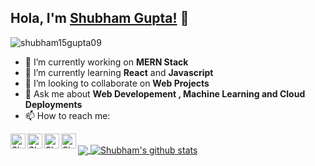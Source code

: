 ## Hola, I'm [Shubham Gupta!](https://shubhamspeeks.me) 👋

<p align="left"> <img src="https://komarev.com/ghpvc/?username=shubham15gupta09&label=Views&color=blue&style=plastic" alt="shubham15gupta09" /> </p>

- 🔭 I’m currently working on <b>MERN Stack</b> 
- 🌱 I’m currently learning <b>React</b> and <b>Javascript</b>
- 👯 I’m looking to collaborate on <b>Web Projects</b>
- 💬 Ask me about <b>Web Developement , Machine Learning and Cloud Deployments</b>
- 📫 How to reach me:
<a href="https://twitter.com/shubham15gupta0">
  <img align="left" alt="Shubham's Twitter" width="24px" src="https://cdn.jsdelivr.net/npm/simple-icons@v3/icons/twitter.svg" />
</a>
<a href="https://linkedin.com/in/shubham15gupta09">
  <img align="left" alt="Shubham's Linkdein" width="24px" src="https://cdn.jsdelivr.net/npm/simple-icons@v3/icons/linkedin.svg" />
</a>
<a href="https://github.com/shubham15gupta09">
  <img align="left" alt="Shubham's Github" width="24px" src="https://cdn.jsdelivr.net/npm/simple-icons@v3/icons/github.svg" />
</a>
<a href="mailto:shubham15gupta09@gmail.com">
  <img align="left" alt="Shubham's Gmail" width="24px" src="https://cdn.jsdelivr.net/npm/simple-icons@v3/icons/gmail.svg" />
</a>

<br/>

<a href="https://github.com/shubham15gupta09">
  <img align="center" src="https://github-readme-stats.vercel.app/api/top-langs/?username=shubham15gupta09&theme=light&hide_langs_below=1" />
</a>
<a href="https://github.com/shubham15gupta09">
 <img align="center" src="https://github-readme-stats.vercel.app/api?username=shubham15gupta09&show_icons=true&theme=light&line_height=27" alt="Shubham's github stats"/>
</a>
